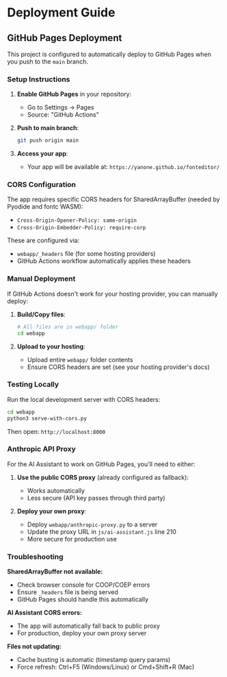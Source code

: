 # Deployment Guide

## GitHub Pages Deployment

This project is configured to automatically deploy to GitHub Pages when you push to the `main` branch.

### Setup Instructions

1. **Enable GitHub Pages** in your repository:
   - Go to Settings → Pages
   - Source: "GitHub Actions"

2. **Push to main branch**:
   ```bash
   git push origin main
   ```

3. **Access your app**:
   - Your app will be available at: `https://yanone.github.io/fonteditor/`

### CORS Configuration

The app requires specific CORS headers for SharedArrayBuffer (needed by Pyodide and fontc WASM):
- `Cross-Origin-Opener-Policy: same-origin`
- `Cross-Origin-Embedder-Policy: require-corp`

These are configured via:
- `webapp/_headers` file (for some hosting providers)
- GitHub Actions workflow automatically applies these headers

### Manual Deployment

If GitHub Actions doesn't work for your hosting provider, you can manually deploy:

1. **Build/Copy files**:
   ```bash
   # All files are in webapp/ folder
   cd webapp
   ```

2. **Upload to your hosting**:
   - Upload entire `webapp/` folder contents
   - Ensure CORS headers are set (see your hosting provider's docs)

### Testing Locally

Run the local development server with CORS headers:

```bash
cd webapp
python3 serve-with-cors.py
```

Then open: `http://localhost:8000`

### Anthropic API Proxy

For the AI Assistant to work on GitHub Pages, you'll need to either:

1. **Use the public CORS proxy** (already configured as fallback):
   - Works automatically
   - Less secure (API key passes through third party)

2. **Deploy your own proxy**:
   - Deploy `webapp/anthropic-proxy.py` to a server
   - Update the proxy URL in `js/ai-assistant.js` line 210
   - More secure for production use

### Troubleshooting

**SharedArrayBuffer not available:**
- Check browser console for COOP/COEP errors
- Ensure `_headers` file is being served
- GitHub Pages should handle this automatically

**AI Assistant CORS errors:**
- The app will automatically fall back to public proxy
- For production, deploy your own proxy server

**Files not updating:**
- Cache busting is automatic (timestamp query params)
- Force refresh: Ctrl+F5 (Windows/Linux) or Cmd+Shift+R (Mac)
